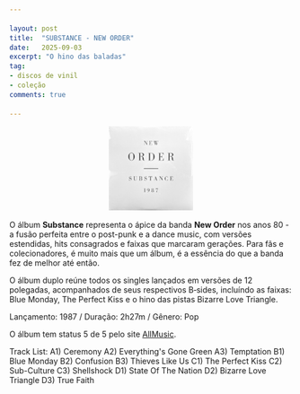 ```yaml
---

layout: post
title:  "SUBSTANCE - NEW ORDER"
date:   2025-09-03
excerpt: "O hino das baladas"
tag:
- discos de vinil
- coleção
comments: true

---
```

<p align="center">
<img src="https://raw.githubusercontent.com/marcelocamera/marcelocamera.github.io/refs/heads/master/assets/img/neworder-substance.jpg" width="150" height="150">
</p>

O álbum **Substance** representa o ápice da banda **New Order** nos anos 80 - a fusão perfeita entre o post-punk e a dance music, com versões estendidas, hits consagrados e faixas que marcaram gerações. Para fãs e colecionadores, é muito mais que um álbum, é a essência do que a banda fez de melhor até então.

O álbum duplo reúne todos os singles lançados em versões de 12 polegadas, acompanhados de seus respectivos B‑sides, incluíndo as faixas: Blue Monday, The Perfect Kiss e o hino das pistas Bizarre Love Triangle.

Lançamento: 1987 / Duração: 2h27m / Gênero: Pop

O álbum tem status 5 de 5 pelo site [AllMusic](https://www.allmusic.com/album/substance-mw0000191190).

Track List:
A1) Ceremony
A2) Everything's Gone Green
A3) Temptation
B1) Blue Monday
B2) Confusion
B3) Thieves Like Us
C1) The Perfect Kiss
C2) Sub-Culture
C3) Shellshock
D1) State Of The Nation
D2) Bizarre Love Triangle
D3) True Faith